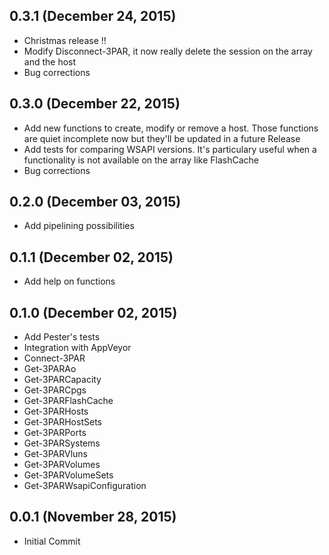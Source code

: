 ## 0.3.1 (December 24, 2015)
  - Christmas release !!
  - Modify Disconnect-3PAR, it now really delete the session on the array and the host
  - Bug corrections

## 0.3.0 (December 22, 2015)
  - Add new functions to create, modify or remove a host. Those functions are quiet incomplete now but they'll be updated in a future Release
  - Add tests for comparing WSAPI versions. It's particulary useful when a functionality is not available on the array like FlashCache
  - Bug corrections

## 0.2.0 (December 03, 2015)
  - Add pipelining possibilities

## 0.1.1 (December 02, 2015)
  - Add help on functions

## 0.1.0 (December 02, 2015)
  - Add Pester's tests
  - Integration with AppVeyor
  - Connect-3PAR
  - Get-3PARAo
  - Get-3PARCapacity
  - Get-3PARCpgs
  - Get-3PARFlashCache
  - Get-3PARHosts
  - Get-3PARHostSets
  - Get-3PARPorts
  - Get-3PARSystems
  - Get-3PARVluns
  - Get-3PARVolumes
  - Get-3PARVolumeSets
  - Get-3PARWsapiConfiguration  

## 0.0.1 (November 28, 2015)
  - Initial Commit
